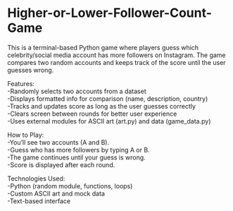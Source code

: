 # Higher-or-Lower-Follower-Count-Game
 This is a terminal-based Python game where players guess which celebrity/social media account has more followers on Instagram. 
 The game compares two random accounts and keeps track of the score until the user guesses wrong.

 Features:
<br>-Randomly selects two accounts from a dataset
<br>-Displays formatted info for comparison (name, description, country)
<br>-Tracks and updates score as long as the user guesses correctly
<br>-Clears screen between rounds for better user experience
<br>-Uses external modules for ASCII art (art.py) and data (game_data.py)

 How to Play:
<br>-You’ll see two accounts (A and B).
<br>-Guess who has more followers by typing A or B.
<br>-The game continues until your guess is wrong.
<br>-Score is displayed after each round.

Technologies Used:
<br>-Python (random module, functions, loops)
<br>-Custom ASCII art and mock data
<br>-Text-based interface
